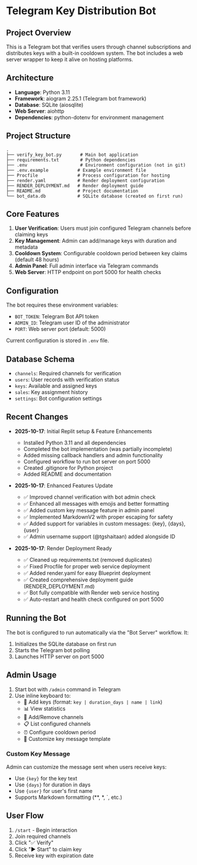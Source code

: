 # Telegram Key Distribution Bot

## Project Overview
This is a Telegram bot that verifies users through channel subscriptions and distributes keys with a built-in cooldown system. The bot includes a web server wrapper to keep it alive on hosting platforms.

## Architecture
- **Language**: Python 3.11
- **Framework**: aiogram 2.25.1 (Telegram bot framework)
- **Database**: SQLite (aiosqlite)
- **Web Server**: aiohttp
- **Dependencies**: python-dotenv for environment management

## Project Structure
```
.
├── verify_key_bot.py       # Main bot application
├── requirements.txt        # Python dependencies
├── .env                    # Environment configuration (not in git)
├── .env.example           # Example environment file
├── Procfile               # Process configuration for hosting
├── render.yaml            # Render deployment configuration
├── RENDER_DEPLOYMENT.md   # Render deployment guide
├── README.md              # Project documentation
└── bot_data.db            # SQLite database (created on first run)
```

## Core Features
1. **User Verification**: Users must join configured Telegram channels before claiming keys
2. **Key Management**: Admin can add/manage keys with duration and metadata
3. **Cooldown System**: Configurable cooldown period between key claims (default 48 hours)
4. **Admin Panel**: Full admin interface via Telegram commands
5. **Web Server**: HTTP endpoint on port 5000 for health checks

## Configuration
The bot requires these environment variables:
- `BOT_TOKEN`: Telegram Bot API token
- `ADMIN_ID`: Telegram user ID of the administrator
- `PORT`: Web server port (default: 5000)

Current configuration is stored in `.env` file.

## Database Schema
- `channels`: Required channels for verification
- `users`: User records with verification status
- `keys`: Available and assigned keys
- `sales`: Key assignment history
- `settings`: Bot configuration settings

## Recent Changes
- **2025-10-17**: Initial Replit setup & Feature Enhancements
  - Installed Python 3.11 and all dependencies
  - Completed the bot implementation (was partially incomplete)
  - Added missing callback handlers and admin functionality
  - Configured workflow to run bot server on port 5000
  - Created .gitignore for Python project
  - Added README and documentation
  
- **2025-10-17**: Enhanced Features Update
  - ✅ Improved channel verification with bot admin check
  - ✅ Enhanced all messages with emojis and better formatting
  - ✅ Added custom key message feature in admin panel
  - ✅ Implemented MarkdownV2 with proper escaping for safety
  - ✅ Added support for variables in custom messages: {key}, {days}, {user}
  - ✅ Admin username support (@tgshaitaan) added alongside ID

- **2025-10-17**: Render Deployment Ready
  - ✅ Cleaned up requirements.txt (removed duplicates)
  - ✅ Fixed Procfile for proper web service deployment
  - ✅ Added render.yaml for easy Blueprint deployment
  - ✅ Created comprehensive deployment guide (RENDER_DEPLOYMENT.md)
  - ✅ Bot fully compatible with Render web service hosting
  - ✅ Auto-restart and health check configured on port 5000

## Running the Bot
The bot is configured to run automatically via the "Bot Server" workflow. It:
1. Initializes the SQLite database on first run
2. Starts the Telegram bot polling
3. Launches HTTP server on port 5000

## Admin Usage
1. Start bot with `/admin` command in Telegram
2. Use inline keyboard to:
   - 🔑 Add keys (format: `key | duration_days | name | link`)
   - 📊 View statistics
   - 📢 Add/Remove channels
   - 📋 List configured channels
   - ⏰ Configure cooldown period
   - 💬 Customize key message template

### Custom Key Message
Admin can customize the message sent when users receive keys:
- Use `{key}` for the key text
- Use `{days}` for duration in days
- Use `{user}` for user's first name
- Supports Markdown formatting (**, *, `, etc.)

## User Flow
1. `/start` - Begin interaction
2. Join required channels
3. Click "✅ Verify" 
4. Click "▶️ Start" to claim key
5. Receive key with expiration date
